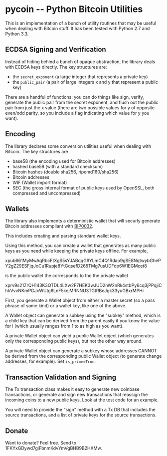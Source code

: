 pycoin -- Python Bitcoin Utilities
==================================

This is an implementation of a bunch of utility routines that may be useful when dealing with Bitcoin stuff. It has been tested with Python 2.7 and Python 3.3.


ECDSA Signing and Verification
------------------------------

Instead of hiding behind a bunch of opaque abstraction, the library deals with ECDSA keys directly. The key structures are:

- the ```secret_exponent``` (a large integer that represents a private key)
- the ```public_pair``` (a pair of large integers x and y that represent a public key)

There are a handful of functions: you can do things like sign, verify, generate the public pair from the secret exponent, and flush out the public pair from just the x value (there are two possible values for y of opposite even/odd parity, so you include a flag indicating which value for y you want).


Encoding
--------

The library declares some conversion utilities useful when dealing with Bitcoin. The key structures are

* base58 (the encoding used for Bitcoin addresses)
* hashed base58 (with a standard checksum)
* Bitcoin hashes (double sha256, ripemd160/sha256)
* Bitcoin addresses
* WIF (Wallet import format)
* SEC (the gross internal format of public keys used by OpenSSL, both compressed and uncompressed)


Wallets
-------

The library also implements a deterministic wallet that will securly generate Bitcoin addresses compliant with [BIP0032].

This includes creating and parsing standard wallet keys.

Using this method, you can create a wallet that generates as many public keys as you need while keeping the private keys offline. For example,

xpub661MyMwAqRbcFtXgS5sYJABqqG9YLmC4Q1Rdap9gSE8NqtwybGhePY2gZ29ESFjqJoCu1Rupje8YtGqsefD265TMg7usUDFdp6W1EGMcet8

is the public wallet the corresponds to the the private wallet

xprv9s21ZrQH143K3QTDL4LXw2F7HEK3wJUD2nW2nRk4stbPy6cq3jPPqjiChkVvvNKmPGJxWUtg6LnF5kejMRNNU3TGtRBeJgk33yuGBxrMPHi

First, you generate a Wallet object from either a master secret (so a pass phrase of some kind) or a wallet key, like one of the above.

A Wallet object can generate a subkey using the "subkey" method, which is a child key that can be derived from the parent easily if you know the value for i (which usually ranges from 1 to as high as you want).

A private Wallet object can yield a public Wallet object (which generates only the corresponding public keys), but not the other way around.

A private Wallet object can generate a subkey whose addresses CANNOT be derived from the corresponding public Wallet object (to generate change addresses, for example). Set ```is_prime=True```.


Transaction Validation and Signing
----------------------------------

The Tx transaction class makes it easy to generate new coinbase transactions, or generate and sign new transactions that reassign the incoming coins to a new public keys. Look at the test code for an example.

You will need to provide the "sign" method with a Tx DB that includes the source transactions, and a list of private keys 
for the source transactions.


Donate
------

Want to donate? Feel free. Send to 1FKYxGDywd7giFbnmKdvYmVgBHB9B2HXMw.


[BIP0032]: https://en.bitcoin.it/wiki/BIP_0032

